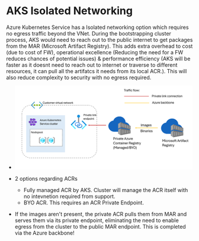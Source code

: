# AKS Isolated Networking

Azure Kubernetes Service has a Isolated networking option which requires no egress traffic beyond the VNet. During the bootstrapping cluster process, AKS would need to reach out to the public internet to get packages from the MAR (Microsoft Artifact Registry). This adds extra overhead to cost (due to cost of FW), operational excellence (Reducing the need for a FW reduces chances of potential issues) & performance efficiency (AKS will be faster as it doesnt need to reach out to internet or traverse to different resources, it can pull all the artifatcs it needs from its local ACR.). This will also reduce complexity to security with no egress required. 

* ![Reference architecture from MSFT](images/image.png)

* 2 options regarding ACRs
    * Fully managed ACR by AKS. Cluster will manage the ACR itself with no intevnetion required from support. 
    * BYO ACR. This requires an ACR Private Endpoint.

* If the images aren't present, the private ACR pulls them from MAR and serves them via its private endpoint, eliminating the need to enable egress from the cluster to the public MAR endpoint. This is completed via the Azure backbone!